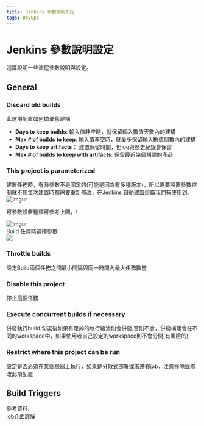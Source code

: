 ```yaml
---
title: Jenkins 參數說明設定
tags: DevOps
---
```


# Jenkins 參數說明設定
這篇說明一些流程參數說明與設定。

## General

### Discard old builds

此選項配置如何拋棄舊建構
- **Days to keep builds**: 輸入值非空時，就保留輸入數值天數內的建構
- **Max # of builds to keep**: 輸入值非空時，就最多保留輸入數值個數內的建構
- **Days to keep artifacts**： 建置保留時間，但log與歷史紀錄會保留
- **Max # of builds to keep with artifacts**: 保留最近幾個構建的產品

### This project is parameterized
建置任務時，有時參數不是固定的(可能是因為有多種版本)，所以需要設置參數控制就不用每次建置時都需要重新修改，在[Jenkins 自動建置](Jenkins%20自動建置.md)這篇我們有使用到。
<br>
![Imgur](https://i.imgur.com/JLdZAiL.png)
<br>

可參數設置種類可參考上圖，\\

![Imgur](https://i.imgur.com/hcm5GCe.png)
<br>
Build 任務時選擇參數
<br>
![](https://i.imgur.com/1DduGBU.png)

### Throttle builds
設定Build兩個任務之間最小間隔與同一時間內最大任務數量

### Disable this project
停止這個任務

### Execute concurrent builds if necessary
併發執行build.勾選後如果有足夠的執行緒池則會併發,否則不會，併發構建會在不同的workspace中，如果使用者自己設定的workspace則不會分開(有風險的)

### Restrict where this project can be run
設定是否必須在某個機器上執行，如果是分散式部署或者遷移job，注意移除或修改此項配置

## Build Triggers

參考資料: <br>
[job介面詳解](https://www.796t.com/content/1546795810.html)